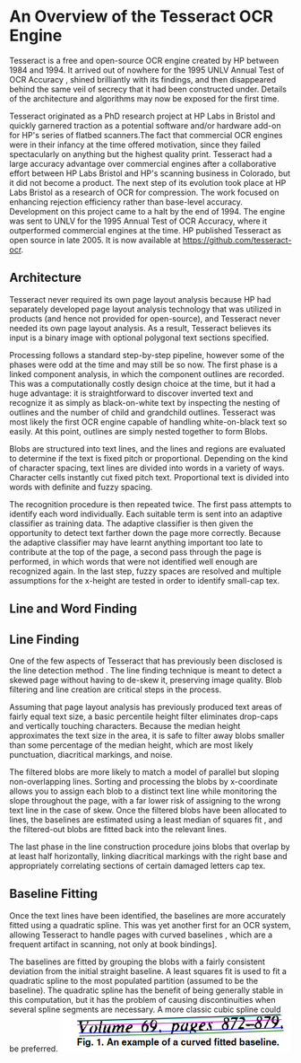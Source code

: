 # An Overview of the Tesseract OCR Engine

Tesseract is a free and open-source OCR engine created by HP between 1984 and 1994.
It arrived out of nowhere for the 1995 UNLV Annual Test of OCR Accuracy , shined brilliantly with its findings, and then disappeared behind the same veil of secrecy that it had been constructed under. Details of the architecture and algorithms may now be exposed for the first time.

Tesseract originated as a PhD research project at HP Labs in Bristol and quickly garnered traction as a potential software and/or hardware add-on for HP's series of flatbed scanners.The fact that commercial OCR engines were in their infancy at the time offered motivation, since they failed spectacularly on anything but the highest quality print. Tesseract had a large accuracy advantage over commercial engines after a collaborative effort between HP Labs Bristol and HP's scanning business in Colorado, but it did not become a product.
The next step of its evolution took place at HP Labs Bristol as a research of OCR for compression.
The work focused on enhancing rejection efficiency rather than base-level accuracy.
Development on this project came to a halt by the end of 1994.
The engine was sent to UNLV for the 1995 Annual Test of OCR Accuracy, where it outperformed commercial engines at the time.
HP published Tesseract as open source in late 2005.  It is now available
at https://github.com/tesseract-ocr.

## Architecture

Tesseract never required its own page layout analysis because HP had separately developed page layout analysis technology that was utilized in products (and hence not provided for open-source), and Tesseract never needed its own page layout analysis.
As a result, Tesseract believes its input is a binary image with optional polygonal text sections specified.

Processing follows a standard step-by-step pipeline, however some of the phases were odd at the time and may still be so now.
The first phase is a linked component analysis, in which the component outlines are recorded.
This was a computationally costly design choice at the time, but it had a huge advantage: it is straightforward to discover inverted text and recognize it as simply as black-on-white text by inspecting the nesting of outlines and the number of child and grandchild outlines.
Tesseract was most likely the first OCR engine capable of handling white-on-black text so easily.
At this point, outlines are simply nested together to form Blobs. 

Blobs are structured into text lines, and the lines and regions are evaluated to determine if the text is fixed pitch or proportional.
Depending on the kind of character spacing, text lines are divided into words in a variety of ways.
Character cells instantly cut fixed pitch text. Proportional text is divided into words with definite and fuzzy spacing.

The recognition procedure is then repeated twice.
The first pass attempts to identify each word individually.
Each suitable term is sent into an adaptive classifier as training data.
The adaptive classifier is then given the opportunity to detect text farther down the page more correctly. Because the adaptive classifier may have learnt anything important too late to contribute at the top of the page, a second pass through the page is performed, in which words that were not identified well enough are recognized again. In the last step, fuzzy spaces are resolved and multiple assumptions for the x-height are tested in order to identify small-cap tex. 

##  Line and Word Finding
## Line Finding
One of the few aspects of Tesseract that has previously been disclosed is the line detection method .
The line finding technique is meant to detect a skewed page without having to de-skew it, preserving image quality.
Blob filtering and line creation are critical steps in the process.

Assuming that page layout analysis has previously produced text areas of fairly equal text size, a basic percentile height filter eliminates drop-caps and vertically touching characters.
Because the median height approximates the text size in the area, it is safe to filter away blobs smaller than some percentage of the median height, which are most likely punctuation, diacritical markings, and noise.

The filtered blobs are more likely to match a model of parallel but sloping non-overlapping lines.
Sorting and processing the blobs by x-coordinate allows you to assign each blob to a distinct text line while monitoring the slope throughout the page, with a far lower risk of assigning to the wrong text line in the case of skew.
Once the filtered blobs have been allocated to lines, the baselines are estimated using a least median of squares fit , and the filtered-out blobs are fitted back into the relevant lines.

The last phase in the line construction procedure joins blobs that overlap by at least half horizontally, linking diacritical markings with the right base and appropriately correlating sections of certain damaged letters cap tex. 

## Baseline Fitting

Once the text lines have been identified, the baselines are more accurately fitted using a quadratic spline.
This was yet another first for an OCR system, allowing Tesseract to handle pages with curved baselines , which are a frequent artifact in scanning, not only at book bindings].

The baselines are fitted by grouping the blobs with a fairly consistent deviation from the initial straight baseline.
A least squares fit is used to fit a quadratic spline to the most populated partition (assumed to be the baseline).
The quadratic spline has the benefit of being generally stable in this computation, but it has the problem of causing discontinuities when several spline segments are necessary.
A more classic cubic spline  could be preferred. 
![source](https://github.com/adrienpayong/OCRproject/blob/main/Capture1.PNG)
